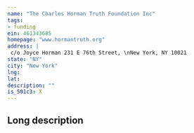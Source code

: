 ```yaml
---
name: "The Charles Horman Truth Foundation Inc"
tags:
- funding
ein: 461343685
homepage: "www.hormantruth.org"
address: |
 c/o Joyce Horman 231 E 76th Street, \nNew York, NY 10021
state: "NY"
city: "New York"
lng: 
lat: 
description: ""
is_501c3: X
---
```


## Long description


